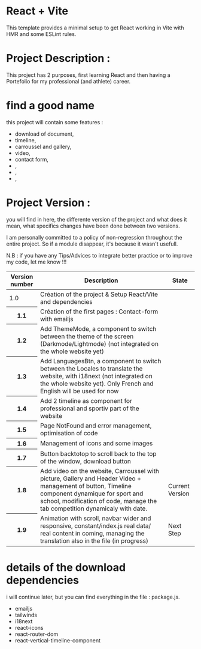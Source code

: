 # React + Vite

This template provides a minimal setup to get React working in Vite with HMR and some ESLint rules.


# Project Description :

This project has 2 purposes, first learning React and then having a Portefolio for my professional (and athlete) career.


# find a good name 

this project will contain some features : 

- download of document, 
- timeline,
- carroussel and gallery,
- video,
- contact form,
- ,
- ,
- ,






# Project Version :

you will find in here, the differente version of the project and what does it mean, what specifics changes have been done between two versions. 

I am personally committed to a policy of non-regression throughout the entire project. So if a module disappear, it's because it wasn't usefull.

N.B : if you have any Tips/Advices to integrate better practice or to improve my code, let me know !!!



<table>
    <thead>
      <tr>
        <th>Version number</th>
        <th>Description</th>
        <th>State</th>
      </tr>
    </thead>
    <tbody>
      <tr>
        <td>1.0</td>
        <td>Création of the project & Setup React/Vite and dependencies</td>
        <td></td>
      </tr>
      <tr>
        <th>1.1</th>
        <td>Création of the first pages : Contact-form with emailjs</td>
        <td></td>
      </tr>
      <tr>
        <th>1.2</th>
        <td>Add ThemeMode, a component to switch between the theme of the screen (Darkmode/Lightmode) (not integrated on the whole website yet)</td>
        <td></td>
      </tr>
      <tr>
        <th>1.3</th>
        <td>Add LanguagesBtn, a component to switch between the Locales to translate the website, with i18next (not integrated on the whole website yet). Only French and English will be used for now  </td>
        <td></td>
      </tr>
      <tr>
        <th>1.4</th>
        <td>Add 2 timeline as component for professional and sportiv part of the website</td>
        <td></td>
      </tr>
      <tr>
        <th>1.5</th>
        <td> Page NotFound and error management,  optimisation of code</td>
        <td></td>
      </tr>
      <tr>
        <th>1.6</th>
        <td>Management of icons and some images</td>
        <td></td>
      </tr>
      <tr>
        <th>1.7</th>
        <td>Button backtotop to scroll back to the top of the window, download button</td>
        <td></td>
      </tr>
      <tr>
        <th>1.8</th>
        <td>Add video on the website, Carroussel with picture, Gallery and Header Video + management of button, Timeline component dynamique for sport and school, modification of code, manage the tab competition dynamicaly with date.</td>
        <td>Current Version</td>
      </tr>
       <tr>
        <th>1.9</th>
        <td> Animation with scroll, navbar wider and responsive, constant/index.js real data/ real content in coming, managing the translation also in the file (in progress) </td>
        <td>Next Step</td>
      </tr>
    </tbody>
  </table>


# details of the download dependencies 

i will continue later, but you can find everything in the file : package.js.


  <ul>
  <li>emailjs</li>
  <li>tailwinds</li>
  <li>i18next</li>
  <li>react-icons</li>
  <li>react-router-dom</li>
  <li>react-vertical-timeline-component</li>
  </ul>

